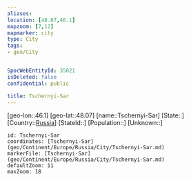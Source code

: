 ```yaml
---
aliases: 
location: [48.07,46.1]
mapzoom: [7,12] 
mapmarker: city 
type: City
tags:
- geo/City


SpocWebEntityId: 35021
isDeleted: false
confidential: public

title: Tschernyi-Sar
---
```

[geo-lon::46.1]
[geo-lat::48.07]
[name::Tschernyi-Sar]
[State::]
[Country::[Russia](geo/Continent/Europe/Russia.md)]
[StateId::]
[Population::]
[Unknown::]


```leaflet
id: Tschernyi-Sar
coordinates: [Tschernyi-Sar](geo/Continent/Europe/Russia/City/Tschernyi-Sar.md)
markerFile: [Tschernyi-Sar](geo/Continent/Europe/Russia/City/Tschernyi-Sar.md)
defaultZoom: 11 
maxZoom: 18
```


